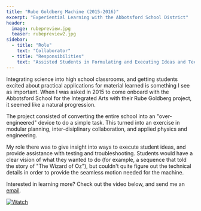 ```yaml
---
title: "Rube Goldberg Machine (2015-2016)"
excerpt: "Experiential Learning with the Abbotsford School District"
header:
  image: rubepreview.jpg
  teaser: rubepreview2.jpg
sidebar:
  - title: "Role"
    text: "Collaborator"
  - title: "Responsibilities"
    text: "Assisted Students in Formulating and Executing Ideas and Techniques"
---
```


Integrating science into high school classrooms, and getting students excited about practical applications for material learned is something I see as important. When I was asked in 2015 to come onboard with the Abbotsford School for the Integrated Arts with their Rube Goldberg project, it seemed like a natural progression.

The project consisted of converting the entire school into an "over-engineered" device to do a simple task. This turned into an exercise in modular planning, inter-disiplinary collaboration, and applied physics and engineering.

My role there was to give insight into ways to execute student ideas, and provide assistance with testing and troubleshooting. Students would have a clear vision of what they wanted to do (for example, a sequence that told the story of "The Wizard of Oz"), but couldn't quite figure out the technical details in order to provide the seamless motion needed for the machine.

Interested in learning more? Check out the video below, and send me an [email](mailto:josha@joshaho.com).

[![Watch](http://img.youtube.com/vi/xZMT497-f4k/0.jpg)](http://www.youtube.com/watch?v=xZMT497-f4k)